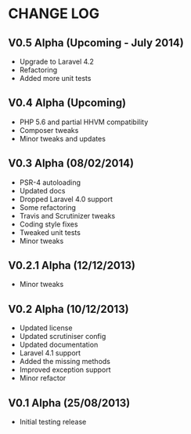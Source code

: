 CHANGE LOG
==========


## V0.5 Alpha (Upcoming - July 2014)

* Upgrade to Laravel 4.2
* Refactoring
* Added more unit tests


## V0.4 Alpha (Upcoming)

* PHP 5.6 and partial HHVM compatibility
* Composer tweaks
* Minor tweaks and updates


## V0.3 Alpha (08/02/2014)

* PSR-4 autoloading
* Updated docs
* Dropped Laravel 4.0 support
* Some refactoring
* Travis and Scrutinizer tweaks
* Coding style fixes
* Tweaked unit tests
* Minor tweaks


## V0.2.1 Alpha (12/12/2013)

* Minor tweaks


## V0.2 Alpha (10/12/2013)

* Updated license
* Updated scrutiniser config
* Updated documentation
* Laravel 4.1 support
* Added the missing methods
* Improved exception support
* Minor refactor


## V0.1 Alpha (25/08/2013)

* Initial testing release
